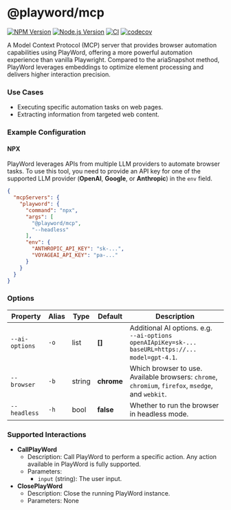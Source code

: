 # @playword/mcp

[![NPM Version](https://img.shields.io/npm/v/@playword/mcp)](https://www.npmjs.com/package/@playword/mcp)
[![Node.js Version](https://img.shields.io/badge/node-%3E%3D20-yellow)](https://nodejs.org/en/download/package-manager)
[![CI](https://github.com/Foreverskyin0216/playword/actions/workflows/ci.yml/badge.svg)](https://github.com/Foreverskyin0216/playword/actions/workflows/ci.yml)
[![codecov](https://codecov.io/gh/Foreverskyin0216/playword/graph/badge.svg)](https://codecov.io/gh/Foreverskyin0216/playword)

A Model Context Protocol (MCP) server that provides browser automation capabilities using PlayWord,
offering a more powerful automation experience than vanilla Playwright.
Compared to the ariaSnapshot method, PlayWord leverages embeddings to optimize element processing and delivers higher interaction precision.

### Use Cases
- Executing specific automation tasks on web pages.
- Extracting information from targeted web content.

### Example Configuration

#### NPX

PlayWord leverages APIs from multiple LLM providers to automate browser tasks.
To use this tool, you need to provide an API key for one of the supported LLM provider (**OpenAI**, **Google**, or **Anthropic**) in the `env` field.

```json
{
  "mcpServers": {
    "playword": {
      "command": "npx",
      "args": [
        "@playword/mcp",
        "--headless"
      ],
      "env": {
        "ANTHROPIC_API_KEY": "sk-...",
        "VOYAGEAI_API_KEY": "pa-..."
      }
    }
  }
}
```

### Options

| Property       | Alias | Type   | Default    | Description                                                                                          |
| -------------- | ----- | ------ | ---------- | ---------------------------------------------------------------------------------------------------- |
| `--ai-options` | `-o`  | list   | **[]**     | Additional AI options. e.g.<br>`--ai-options openAIApiKey=sk-... baseURL=https://... model=gpt-4.1`. |
| `--browser`    | `-b`  | string | **chrome** | Which browser to use. Available browsers: `chrome`, `chromium`, `firefox`, `msedge`, and `webkit`.   |
| `--headless`   | `-h`  | bool   | **false**  | Whether to run the browser in headless mode.                                                         |

### Supported Interactions

- **CallPlayWord**
  - Description: Call PlayWord to perform a specific action. Any action available in PlayWord is fully supported.
  - Parameters:
    - `input` (string): The user input.
- **ClosePlayWord**
  - Description: Close the running PlayWord instance.
  - Parameters: None
